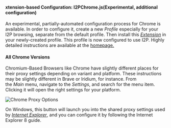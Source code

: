 #### xtension-based Configuration: I2PChrome.js(Experimental, additional configuration)

An experimental, partially-automated configuration process for Chrome is available. In order to configure it, create a new _Profile_ especially for your I2P browsing, separate from the default profile. Then install this [_Extension_](https://chrome.google.com/webstore/detail/i2pchromejs/ikdjcmomgldfciocnpekfndklkfgglpe) in your newly-created profile. This profile is now configured to use I2P. Highly detailed instructions are available at the [homepage.](https://eyedeekay.github.io/I2P-Configuration-For-Chromium)

#### All Chrome Versions

Chromium-Based Browsers like Chrome have slightly different places for their proxy settings depending on variant and platform. These instructions may be slightly different in Brave or Iridium, for instance. From the _Main_ menu, navigate to the _Settings_, and search for the menu item. Clicking it will open the right settings for your platform.

![Chrome Proxy Options](https://geti2p.net/_static/images/chrome.proxy.png "Chrome Proxy Options")

On Windows, this button will launch you into the shared proxy settings used by [_Internet Explorer_](https://geti2p.net/en/download/2.0.0/clearnet/https/download.i2p2.no/i2pinstall_2.0.0_windows.exe/download#ie8), and you can configure it by following the Internet Explorer 8 guide.